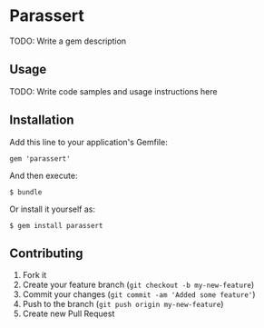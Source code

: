 # Parassert

TODO: Write a gem description

## Usage

TODO: Write code samples and usage instructions here

## Installation

Add this line to your application's Gemfile:

    gem 'parassert'

And then execute:

    $ bundle

Or install it yourself as:

    $ gem install parassert

## Contributing

1. Fork it
2. Create your feature branch (`git checkout -b my-new-feature`)
3. Commit your changes (`git commit -am 'Added some feature'`)
4. Push to the branch (`git push origin my-new-feature`)
5. Create new Pull Request
